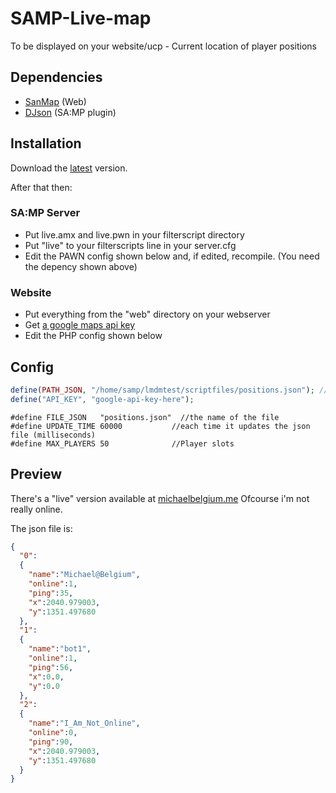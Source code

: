 # SAMP-Live-map
To be displayed on your website/ucp - Current location of player positions

## Dependencies
* <a href="https://github.com/ikkentim/SanMap">SanMap</a> (Web)
* <a href="http://forum.sa-mp.com/showthread.php?t=48439">DJson</a> (SA:MP plugin)

## Installation
Download the [latest](https://github.com/MichaelBelgium/SAMP-Live-map/releases/latest) version.

After that then:

### SA:MP Server
- Put live.amx and live.pwn in your filterscript directory
- Put "live" to your filterscripts line in your server.cfg
- Edit the PAWN config shown below and, if edited, recompile. (You need the depency shown above)

### Website
- Put everything from the "web" directory on your webserver
- Get [a google maps api key](https://developers.google.com/maps/documentation/javascript/get-api-key)
- Edit the PHP config shown below

## Config
```PHP
define(PATH_JSON, "/home/samp/lmdmtest/scriptfiles/positions.json"); //full path to the json file
define("API_KEY", "google-api-key-here");
```
```PAWN
#define FILE_JSON	"positions.json"  //the name of the file
#define UPDATE_TIME	60000           //each time it updates the json file (milliseconds)
#define MAX_PLAYERS 50              //Player slots
```

## Preview
There's a "live" version available at <a href="http://michaelbelgium.me/samp-live-map/">michaelbelgium.me</a>
Ofcourse i'm not really online.

The json file is:
```JSON
{
  "0":
  {
    "name":"Michael@Belgium",
    "online":1,
    "ping":35,
    "x":2040.979003,
    "y":1351.497680
  },
  "1":
  {
    "name":"bot1",
    "online":1,
    "ping":56,
    "x":0.0,
    "y":0.0
  },
  "2":
  {
    "name":"I_Am_Not_Online",
    "online":0,
    "ping":90,
    "x":2040.979003,
    "y":1351.497680
  }
}
```
